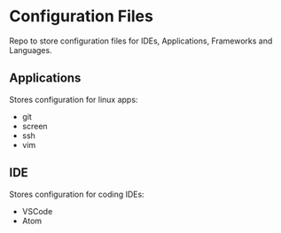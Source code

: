 # Configuration Files
Repo to store configuration files for IDEs, Applications, Frameworks and Languages.

## Applications
Stores configuration for linux apps:

 - git
 - screen
 - ssh
 - vim

## IDE
Stores configuration for coding IDEs:

 - VSCode
 - Atom
